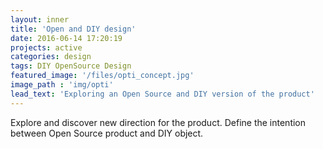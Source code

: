 ```yaml
---
layout: inner
title: 'Open and DIY design'
date: 2016-06-14 17:20:19
projects: active
categories: design
tags: DIY OpenSource Design
featured_image: '/files/opti_concept.jpg'
image_path : 'img/opti'
lead_text: 'Exploring an Open Source and DIY version of the product'
---
```



Explore and discover new direction for the product.
Define the intention between Open Source product and DIY object.
